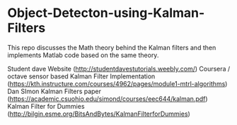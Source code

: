 # Object-Detecton-using-Kalman-Filters
This repo discusses the Math theory behind the Kalman filters and then implements Matlab code based on the same theory. 

Student dave Website (http://studentdavestutorials.weebly.com/) 
Coursera / octave sensor based Kalman Filter Implementation (https://kth.instructure.com/courses/4962/pages/module1-mtrl-algorithms) 
Dan SImon Kalman Filters paper (https://academic.csuohio.edu/simond/courses/eec644/kalman.pdf) 
Kalman Filter for Dummies (http://bilgin.esme.org/BitsAndBytes/KalmanFilterforDummies) 
